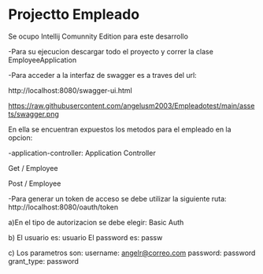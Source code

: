 # Projectto Empleado

Se ocupo Intellij Comunnity Edition para este desarrollo

-Para su ejecucion descargar todo el proyecto y correr la clase EmployeeApplication

-Para acceder a la interfaz de swagger es a traves del url:

 http://localhost:8080/swagger-ui.html

https://raw.githubusercontent.com/angelusm2003/Empleadotest/main/assets/swagger.png

En ella se encuentran expuestos los metodos para el empleado en la opcion:

-application-controller: Application Controller
  
  Get / Employee
  
  Post / Employee
  
-Para generar un token de acceso se debe utilizar la siguiente ruta:
http://localhost:8080/oauth/token

a)En el tipo de autorizacion se debe elegir: Basic Auth

b) El usuario es: usuario
   El password es: passw
   
c) Los parametros son:
   username: angelr@correo.com
   password: password
   grant_type: password
   



